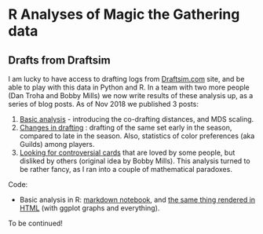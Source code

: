R Analyses of Magic the Gathering data
========================================

## Drafts from Draftsim

I am lucky to have access to drafting logs from [Draftsim.com](http://draftsim.com) site, and be able to play with this data in Python and R. In a team with two more people (Dan Troha and Bobby Mills) we now write results of these analysis up, as a series of blog posts. As of Nov 2018 we published 3 posts:

1. [Basic analysis](https://draftsim.com/blog/draft-data-analysis/) - introducing the co-drafting distances, and MDS scaling.
2. [Changes in drafting](https://draftsim.com/blog/m19-format-evolution/) : drafting of the same set early in the season, compared to late  in the season. Also, statistics of color preferences (aka Guilds) among players.
3. [Looking for controversial cards](https://draftsim.com/blog/guilds-of-ravnica-first-look/) that are loved by some people, but disliked by others (original idea by Bobby Mills). This analysis turned to be rather fancy, as I ran into a couple of mathematical paradoxes.

Code:

* Basic analysis in R: [markdown notebook](draftsim_analysis.Rmd), and [the same thing rendered in HTML](http://htmlpreview.github.io/?https://github.com/khakhalin/MTG/blob/master/draftsim_analysis.nb.html) (with ggplot graphs and everything).

To be continued!

